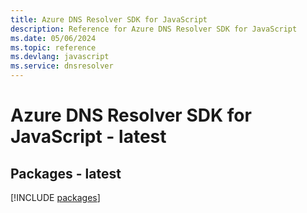 ```yaml
---
title: Azure DNS Resolver SDK for JavaScript
description: Reference for Azure DNS Resolver SDK for JavaScript
ms.date: 05/06/2024
ms.topic: reference
ms.devlang: javascript
ms.service: dnsresolver
---
```

# Azure DNS Resolver SDK for JavaScript - latest
## Packages - latest
[!INCLUDE [packages](dns-resolver-index.md)]